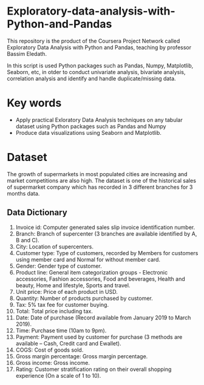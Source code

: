 # Exploratory-data-analysis-with-Python-and-Pandas
This repository is the product of the Coursera Project Network called Exploratory Data Analysis with Python and Pandas, teaching by professor Bassim Eledath.

In this script is used Python packages such as Pandas, Numpy, Matplotlib, Seaborn, etc, in otder to conduct univariate analysis, bivariate analysis, 
correlation analysis and identify and handle duplicate/missing data. 

# Key words
- Apply practical Exloratory Data Analysis techniques on any tabular dataset using Python packages such as Pandas and Numpy
- Produce data visualizations using Seaborn and Matplotlib. 

# Dataset 
The growth of supermarkets in most populated cities are increasing and market competitions are also high. 
The dataset is one of the historical sales of supermarket company which has recorded in 3 different branches for 3 months data.

## Data Dictionary
1. Invoice id: Computer generated sales slip invoice identification number.
2. Branch: Branch of supercenter (3 branches are available identified by A, B and C).
3. City: Location of supercenters.
4. Customer type: Type of customers, recorded by Members for customers using member card and Normal for without member card.
5. Gender: Gender type of customer.
6. Product line: General item categorization groups - Electronic accessories, Fashion accessories, Food and beverages, Health and beauty, Home and lifestyle, Sports and travel.
7. Unit price: Price of each product in USD.
8. Quantity: Number of products purchased by customer.
9. Tax: 5% tax fee for customer buying.
10. Total: Total price including tax.
11. Date: Date of purchase (Record available from January 2019 to March 2019).
12. Time: Purchase time (10am to 9pm).
13. Payment: Payment used by customer for purchase (3 methods are available – Cash, Credit card and Ewallet).
14. COGS: Cost of goods sold.
15. Gross margin percentage: Gross margin percentage.
16. Gross income: Gross income.
17. Rating: Customer stratification rating on their overall shopping experience (On a scale of 1 to 10).
